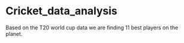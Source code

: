 # Cricket_data_analysis

 Based on the T20 world cup data we are finding 11 best players on the planet.
